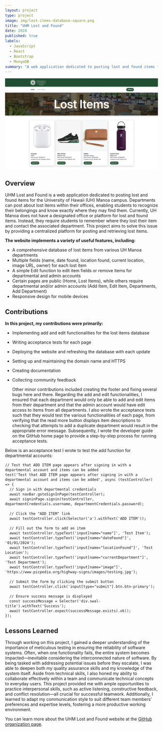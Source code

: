 ```yaml
---
layout: project
type: project
image: img/lost-items-database-square.png
title: "UHM Lost and Found"
date: 2024
published: true
labels:
  - JavaScript
  - React
  - Bootstrap
  - MongoDB
summary: "A web application dedicated to posting lost and found items for the University of Hawaii Manoa campus."
---
```

<p align="center">
  <img src="../img/lost-items-database-full.png" width="700" />
</p>

## Overview

  UHM Lost and Found is a web application dedicated to posting lost and found items for the University of Hawaii (UH) Manoa campus. Departments can post about lost items within their offices, enabling students to recognize their belongings and know exactly where they may find them. Currently, UH Manoa does not have a designated office or platform for lost and found items. Instead, they require students to remember where they lost their item and contact the associated department. This project aims to solve this issue by providing a centralized platform for posting and retrieving lost items.

**The website implements a variety of useful features, including:**
* A comprehensive database of lost items from various UH Manoa departments
* Multiple fields (name, date found, location found, current location, image URL, owner) for each lost item
* A simple Edit function to edit item fields or remove items for departmental and admin accounts
* Certain pages are public (Home, Lost Items), while others require departmental and/or admin accounts (Add Item, Edit Item, Departments, Add Department)
* Responsive design for mobile devices

## Contributions

**In this project, my contributions were primarily:**
* Implementing add and edit functionalities for the lost items database
* Writing acceptance tests for each page
* Deploying the website and refreshing the database with each update
* Setting up and maintaining the domain name and HTTPS
* Creating documentation
* Collecting community feedback

  Other minor contributions included creating the footer and fixing several bugs here and there. Regarding the add and edit functionalities, I ensured that each department would only be able to add and edit items from their department and that the admin account would have edit access to items from all departments. I also wrote the acceptance tests such that they would test the various functionalities of each page, from verifying that the read more button displays item descriptions to checking that attempts to add a duplicate department would result in the appropriate error message. Subsequently, I wrote the developer guide on the GitHub home page to provide a step-by-step process for running acceptance tests.

Below is an acceptance test I wrote to test the add function for departmental accounts:

```
// Test that ADD ITEM page appears after signing in with a departmental account and items can be added
test('Test that ADD ITEM page appears after signing in with a departmental account and items can be added', async (testController) => {
  // Sign in with departmental credentials
  await navBar.gotoSignInPage(testController);
  await signinPage.signin(testController, departmentCredentials.username, departmentCredentials.password);

  // Click the "ADD ITEM" link
  await testController.click(Selector('a').withText('ADD ITEM'));

  // Fill out the form to add an item
  await testController.typeText('input[name="name"]', 'Test Item');
  await testController.typeText('input[name="dateFound"]', '01/01/2024');
  await testController.typeText('input[name="locationFound"]', 'Test Location');
  await testController.typeText('input[name="currentDepartment"]', 'Test Department');
  await testController.typeText('input[name="image"]', 'https://www.picpedia.org/highway-signs/images/testing.jpg');

  // Submit the form by clicking the submit button
  await testController.click('input[type="submit"].btn.btn-primary');

  // Ensure success message is displayed
  const successMessage = Selector('div.swal-title').withText('Success');
  await testController.expect(successMessage.exists).ok();
});
```

## Lessons Learned

  Through working on this project, I gained a deeper understanding of the importance of meticulous testing in ensuring the reliability of software systems. Often, when one functionality fails, the entire system becomes impacted—inevitable considering the interconnected nature of software. By being tasked with addressing potential issues before they escalate, I was able to deepen both my quality assurance skills and my knowledge of the system itself. Aside from technical skills, I also honed my ability to collaborate effectively within a team and communicate technical concepts to everyday users. This project provided me with ample opportunities to practice interpersonal skills, such as active listening, constructive feedback, and conflict resolution—all crucial for successful teamwork. Additionally, I learned to adapt my communication style to suit different team members' preferences and expertise levels, fostering a more productive working environment.

  You can learn more about the UHM Lost and Found website at the [GitHub organization page](https://github.com/uhm-lost-and-found).
